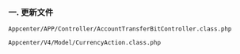 ### 一. 更新文件

	Appcenter/APP/Controller/AccountTransferBitController.class.php
	
	Appcenter/V4/Model/CurrencyAction.class.php
	
